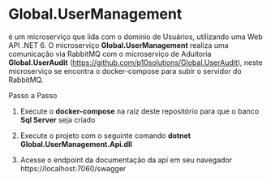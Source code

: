 # Global.UserManagement 
é um microserviço que lida com o dominio de Usuários, utilizando uma Web API .NET 6.
O microserviço <b>Global.UserManagement</b> realiza uma comunicação via RabbitMQ com o microserviço de Aduitoria <b>Global.UserAudit</b> (https://github.com/p10solutions/Global.UserAudit), 
neste microserviço se encontra o docker-compose para subir o servidor do RabbitMQ.

Passo a Passo

1. Execute o <b>docker-compose</b> na raiz deste repositório para que o banco <b>Sql Server</b> seja criado

2. Execute o projeto com o seguinte comando <b>dotnet Global.UserManagement.Api.dll</b>

3. Acesse o endpoint da documentação da api em seu navegador https://localhost:7060/swagger
